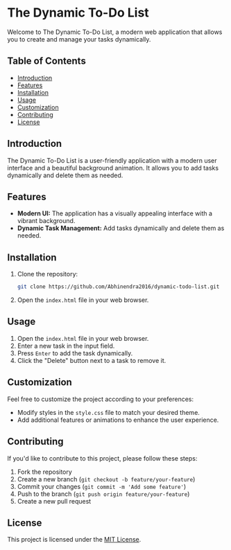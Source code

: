 # The Dynamic To-Do List

Welcome to The Dynamic To-Do List, a modern web application that allows you to create and manage your tasks dynamically.

## Table of Contents

- [Introduction](#introduction)
- [Features](#features)
- [Installation](#installation)
- [Usage](#usage)
- [Customization](#customization)
- [Contributing](#contributing)
- [License](#license)

## Introduction

The Dynamic To-Do List is a user-friendly application with a modern user interface and a beautiful background animation. It allows you to add tasks dynamically and delete them as needed.

## Features

- **Modern UI:** The application has a visually appealing interface with a vibrant background.
- **Dynamic Task Management:** Add tasks dynamically and delete them as needed.

## Installation

1. Clone the repository:

    ```bash
    git clone https://github.com/Abhinendra2016/dynamic-todo-list.git
    ```

2. Open the `index.html` file in your web browser.

## Usage

1. Open the `index.html` file in your web browser.
2. Enter a new task in the input field.
3. Press `Enter` to add the task dynamically.
4. Click the "Delete" button next to a task to remove it.

## Customization

Feel free to customize the project according to your preferences:

- Modify styles in the `style.css` file to match your desired theme.
- Add additional features or animations to enhance the user experience.

## Contributing

If you'd like to contribute to this project, please follow these steps:

1. Fork the repository
2. Create a new branch (`git checkout -b feature/your-feature`)
3. Commit your changes (`git commit -m 'Add some feature'`)
4. Push to the branch (`git push origin feature/your-feature`)
5. Create a new pull request

## License

This project is licensed under the [MIT License](LICENSE).

